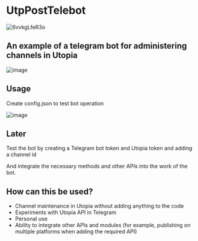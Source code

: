 # UtpPostTelebot
 
![6vvkgLfeR3o](https://user-images.githubusercontent.com/77910713/147297692-15cc49a8-d014-4423-a329-cd410bf9e403.png)

An example of a telegram bot for administering channels in Utopia
-----
![image](https://user-images.githubusercontent.com/77910713/147297834-11e3b8ce-66a5-49a9-877a-46a01608e5dc.png)

Usage 
-----

Create config.json to test bot operation

![image](https://user-images.githubusercontent.com/77910713/147297745-8f102059-7125-4bcb-8eac-242b9d7c8fa4.png)



Later
-----
Test the bot by creating a Telegram bot token and Utopia token and adding a channel id

And integrate the necessary methods and other APIs into the work of the bot.

How can this be used?
-----
* Channel maintenance in Utopia without adding anything to the code
* Experiments with Utopia API in Telegram
* Personal use
* Ability to integrate other APIs and modules (for example, publishing on multiple platforms when adding the required API)
